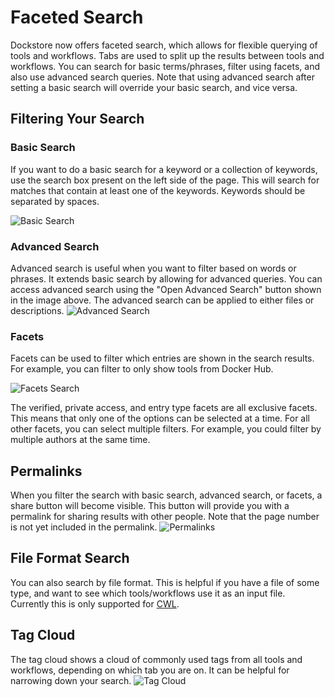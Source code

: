 # Faceted Search

Dockstore now offers faceted search, which allows for flexible querying of tools and workflows. Tabs are used to split up the results between tools and workflows. You can search for basic terms/phrases, filter using facets, and also use advanced search queries. Note that using advanced search after setting a basic search will override your basic search, and vice versa.

## Filtering Your Search
### Basic Search
If you want to do a basic search for a keyword or a collection of keywords, use the search box present on the left side of the page. This will search for matches that contain at least one of the keywords. Keywords should be separated by spaces.

![Basic Search](/assets/images/docs/search-basic.png)

### Advanced Search
Advanced search is useful when you want to filter based on words or phrases. It extends basic search by allowing for advanced queries. You can access advanced search using the "Open Advanced Search" button shown in the image above. The advanced search can be applied to either files or descriptions.
![Advanced Search](/assets/images/docs/adv-search.png)

### Facets
Facets can be used to filter which entries are shown in the search results. For example, you can filter to only show tools from Docker Hub.

![Facets Search](/assets/images/docs/facets-search.png)

The verified, private access, and entry type facets are all exclusive facets. This means that only one of the options can be selected at a time. For all other facets, you can select multiple filters. For example, you could filter by multiple authors at the same time.

## Permalinks
When you filter the search with basic search, advanced search, or facets, a share button will become visible. This button will provide you with a permalink for sharing results with other people. Note that the page number is not yet included in the permalink.
![Permalinks](/assets/images/docs/permalink-search.png)

## File Format Search
You can also search by file format. This is helpful if you have a file of some type, and want to see which tools/workflows use it as an input file. Currently this is only supported for [CWL](https://www.commonwl.org/user_guide/16-file-formats/).
## Tag Cloud
The tag cloud shows a cloud of commonly used tags from all tools and workflows, depending on which tab you are on. It can be helpful for narrowing down your search.
![Tag Cloud](/assets/images/docs/tag-cloud.png)

